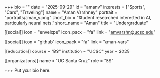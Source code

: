 +++
bio = ""
date = "2025-09-29"
id = "amanv"
interests = ["Sports", "Cars", "Traveling"]
name = "Aman Varshney"
portrait = "portraits/aman_v.png"
short_bio = "Student researched interested in AI, particularly neural nets."
short_name = "Aman"
title = "Undergraduate"

[[social]]
    icon = "envelope"
    icon_pack = "fa"
    link = "amvarshn@ucsc.edu"

[[social]]
    icon = "github"
    icon_pack = "fa"
    link = "aman-vars"

[[education]]
    course = "BS"
    institution = "UCSC"
    year = 2025
    
[[organizations]]
    name = "UC Santa Cruz"
    role = "BS"

+++
Put your bio here.